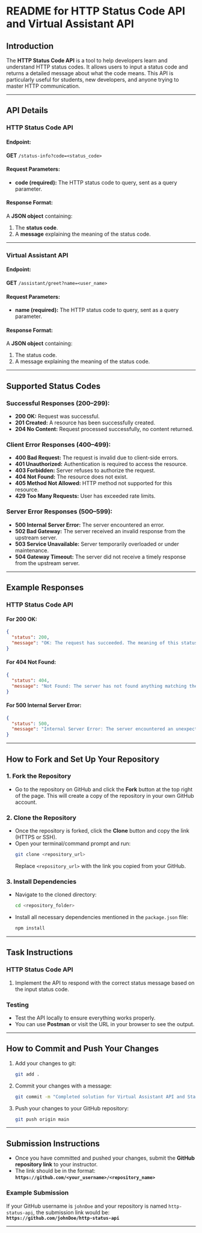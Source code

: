 # **README for HTTP Status Code API and Virtual Assistant API**

## **Introduction**

The **HTTP Status Code API** is a tool to help developers learn and understand HTTP status codes. It allows users to input a status code and returns a detailed message about what the code means. This API is particularly useful for students, new developers, and anyone trying to master HTTP communication.

---

## **API Details**

### **HTTP Status Code API**

#### **Endpoint:**
**GET** `/status-info?code=<status_code>`

#### **Request Parameters:**
- **code (required):** The HTTP status code to query, sent as a query parameter.

#### **Response Format:**
A **JSON object** containing:
1. The **status code**.
2. A **message** explaining the meaning of the status code.

---

### **Virtual Assistant API**

#### **Endpoint:**
**GET** `/assistant/greet?name=<user_name>`

#### **Request Parameters:**
- **name (required):** The HTTP status code to query, sent as a query parameter.

#### **Response Format:**
A **JSON object** containing:
1. The status code.
2. A message explaining the meaning of the status code.

---

## **Supported Status Codes**

### **Successful Responses (200–299):**
- **200 OK:** Request was successful.
- **201 Created:** A resource has been successfully created.
- **204 No Content:** Request processed successfully, no content returned.

### **Client Error Responses (400–499):**
- **400 Bad Request:** The request is invalid due to client-side errors.
- **401 Unauthorized:** Authentication is required to access the resource.
- **403 Forbidden:** Server refuses to authorize the request.
- **404 Not Found:** The resource does not exist.
- **405 Method Not Allowed:** HTTP method not supported for this resource.
- **429 Too Many Requests:** User has exceeded rate limits.

### **Server Error Responses (500–599):**
- **500 Internal Server Error:** The server encountered an error.
- **502 Bad Gateway:** The server received an invalid response from the upstream server.
- **503 Service Unavailable:** Server temporarily overloaded or under maintenance.
- **504 Gateway Timeout:** The server did not receive a timely response from the upstream server.

---

## **Example Responses**

### **HTTP Status Code API**
#### **For 200 OK:**
```json
{
  "status": 200,
  "message": "OK: The request has succeeded. The meaning of this status depends on the HTTP method used."
}
```

#### **For 404 Not Found:**
```json
{
  "status": 404,
  "message": "Not Found: The server has not found anything matching the request URI. This is often caused by a missing page or resource."
}
```

#### **For 500 Internal Server Error:**
```json
{
  "status": 500,
  "message": "Internal Server Error: The server encountered an unexpected condition that prevented it from fulfilling the request."
}
```


---

## **How to Fork and Set Up Your Repository**

### **1. Fork the Repository**
- Go to the repository on GitHub and click the **Fork** button at the top right of the page. This will create a copy of the repository in your own GitHub account.

### **2. Clone the Repository**
- Once the repository is forked, click the **Clone** button and copy the link (HTTPS or SSH).
- Open your terminal/command prompt and run:
  ```bash
  git clone <repository_url>
  ```
  Replace `<repository_url>` with the link you copied from your GitHub.

### **3. Install Dependencies**
- Navigate to the cloned directory:
  ```bash
  cd <repository_folder>
  ```
- Install all necessary dependencies mentioned in the `package.json` file:
  ```bash
  npm install
  ```

---

## **Task Instructions**


### **HTTP Status Code API**
1. Implement the API to respond with the correct status message based on the input status code.

### **Testing**
- Test the API locally to ensure everything works properly.
- You can use **Postman** or visit the URL in your browser to see the output.

---

## **How to Commit and Push Your Changes**

1. Add your changes to git:
   ```bash
   git add .
   ```
2. Commit your changes with a message:
   ```bash
   git commit -m "Completed solution for Virtual Assistant API and Status Code API"
   ```
3. Push your changes to your GitHub repository:
   ```bash
   git push origin main
   ```

---

## **Submission Instructions**

- Once you have committed and pushed your changes, submit the **GitHub repository link** to your instructor.
- The link should be in the format:  
  **`https://github.com/<your_username>/<repository_name>`**

### **Example Submission**
If your GitHub username is `johnDoe` and your repository is named `http-status-api`, the submission link would be:  
**`https://github.com/johnDoe/http-status-api`**

---
